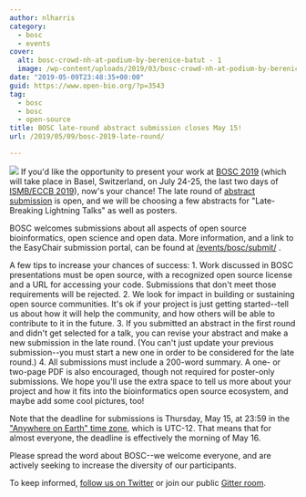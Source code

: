 ```yaml
---
author: nlharris
category:
  - bosc
  - events
cover:
  alt: bosc-crowd-nh-at-podium-by-berenice-batut - 1
  image: /wp-content/uploads/2019/03/bosc-crowd-nh-at-podium-by-berenice-batut-1.jpg
date: "2019-05-09T23:48:35+00:00"
guid: https://www.open-bio.org/?p=3543
tag:
  - bosc
  - bosc
  - open-source
title: BOSC late-round abstract submission closes May 15!
url: /2019/05/09/bosc-2019-late-round/

---
```

![](/wp-content/uploads/2019/03/nomi-at-podium-open-data-slide-gigascience.jpg-1.jpg)
If you'd like the opportunity to present your work at [BOSC 2019](/events/bosc/) (which will take place in Basel, Switzerland, on July 24-25, the last two days of [ISMB/ECCB 2019](https://www.iscb.org/ismbeccb2019)), now's your chance! The late round of [abstract submission](/events/bosc/submit) is open, and we will be choosing a few abstracts for "Late-Breaking Lightning Talks" as well as posters.

BOSC welcomes submissions about all aspects of open source bioinformatics, open science and open data. More information, and a link to the EasyChair submission portal, can be found at [/events/bosc/submit/](/events/bosc/submit/) .

A few tips to increase your chances of success:
1\. Work discussed in BOSC presentations must be open source, with a recognized open source license and a URL for accessing your code. Submissions that don't meet those requirements will be rejected.
2\. We look for impact in building or sustaining open source communities. It's ok if your project is just getting started--tell us about how it will help the community, and how others will be able to contribute to it in the future.
3\. If you submitted an abstract in the first round and didn't get selected for a talk, you can revise your abstract and make a new submission in the late round. (You can't just update your previous submission--you must start a new one in order to be considered for the late round.)
4\. All submissions must include a 200-word summary. A one- or two-page PDF is also encouraged, though not required for poster-only submissions. We hope you'll use the extra space to tell us more about your project and how it fits into the bioinformatics open source ecosystem, and maybe add some cool pictures, too!

Note that the deadline for submissions is Thursday, May 15, at 23:59 in the ["Anywhere on Earth" time zone](https://time.is/Anywhere_on_Earth), which is UTC-12. That means that for almost everyone, the deadline is effectively the morning of May 16.

Please spread the word about BOSC--we welcome everyone, and are actively seeking to increase the diversity of our participants.

To keep informed, [follow us on Twitter](https://twitter.com/OBF_BOSC) or join our public [Gitter room](https://gitter.im/OBF/BOSC_community).
